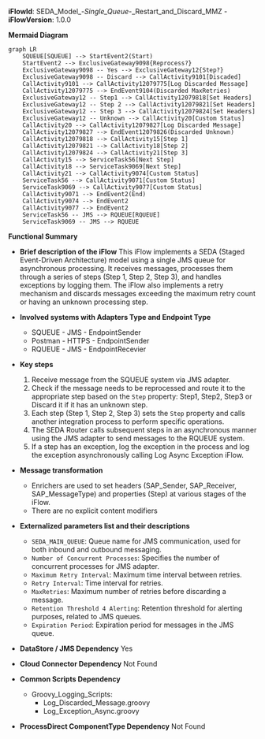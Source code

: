 **iFlowId**: SEDA_Model_-_Single_Queue_-_Restart_and_Discard_MMZ - **iFlowVersion**: 1.0.0

**Mermaid Diagram**
```mermaid
graph LR
    SQUEUE[SQUEUE] --> StartEvent2(Start)
    StartEvent2 --> ExclusiveGateway9098{Reprocess?}
    ExclusiveGateway9098 -- Yes --> ExclusiveGateway12{Step?}
    ExclusiveGateway9098 -- Discard --> CallActivity9101[Discaded]
    CallActivity9101 --> CallActivity12079775[Log Discarded Message]
    CallActivity12079775 --> EndEvent9104(Discarded MaxRetries)
    ExclusiveGateway12 -- Step1 --> CallActivity12079818[Set Headers]
    ExclusiveGateway12 -- Step 2 --> CallActivity12079821[Set Headers]
    ExclusiveGateway12 -- Step 3 --> CallActivity12079824[Set Headers]
    ExclusiveGateway12 -- Unknown --> CallActivity20[Custom Status]
    CallActivity20 --> CallActivity12079827[Log Discarded Message]
    CallActivity12079827 --> EndEvent12079826(Discarded Unknown)
    CallActivity12079818 --> CallActivity15[Step 1]
    CallActivity12079821 --> CallActivity18[Step 2]
    CallActivity12079824 --> CallActivity21[Step 3]
    CallActivity15 --> ServiceTask56[Next Step]
    CallActivity18 --> ServiceTask9069[Next Step]
    CallActivity21 --> CallActivity9074[Custom Status]
    ServiceTask56 --> CallActivity9071[Custom Status]
    ServiceTask9069 --> CallActivity9077[Custom Status]
    CallActivity9071 --> EndEvent2(End)
    CallActivity9074 --> EndEvent2
    CallActivity9077 --> EndEvent2
    ServiceTask56 -- JMS --> RQUEUE[RQUEUE]
    ServiceTask9069 -- JMS --> RQUEUE
```

**Functional Summary**
- **Brief description of the iFlow**
This iFlow implements a SEDA (Staged Event-Driven Architecture) model using a single JMS queue for asynchronous processing. It receives messages, processes them through a series of steps (Step 1, Step 2, Step 3), and handles exceptions by logging them. The iFlow also implements a retry mechanism and discards messages exceeding the maximum retry count or having an unknown processing step.

- **Involved systems with Adapters Type and Endpoint Type**
    - SQUEUE - JMS - EndpointSender
    - Postman - HTTPS - EndpointSender
    - RQUEUE - JMS - EndpointRecevier

- **Key steps**
    1. Receive message from the SQUEUE system via JMS adapter.
    2. Check if the message needs to be reprocessed and route it to the appropriate step based on the `Step` property: Step1, Step2, Step3 or Discard it if it has an unknown step.
    3. Each step (Step 1, Step 2, Step 3) sets the `Step` property and calls another integration process to perform specific operations.
    4. The SEDA Router calls subsequent steps in an asynchronous manner using the JMS adapter to send messages to the RQUEUE system.
    5. If a step has an exception, log the exception in the process and log the exception asynchronously calling Log Async Exception iFlow.

- **Message transformation**
    - Enrichers are used to set headers (SAP_Sender, SAP_Receiver, SAP_MessageType) and properties (Step) at various stages of the iFlow.
    - There are no explicit content modifiers

- **Externalized parameters list and their descriptions**
    - `SEDA_MAIN_QUEUE`: Queue name for JMS communication, used for both inbound and outbound messaging.
    - `Number of Concurrent Processes`: Specifies the number of concurrent processes for JMS adapter.
    - `Maximum Retry Interval`: Maximum time interval between retries.
    - `Retry Interval`: Time interval for retries.
    - `MaxRetries`: Maximum number of retries before discarding a message.
    - `Retention Threshold 4 Alerting`: Retention threshold for alerting purposes, related to JMS queues.
    - `Expiration Period`: Expiration period for messages in the JMS queue.

- **DataStore / JMS Dependency**
Yes

- **Cloud Connector Dependency**
Not Found

- **Common Scripts Dependency**
    - Groovy_Logging_Scripts:
        - Log_Discarded_Message.groovy
        - Log_Exception_Async.groovy

- **ProcessDirect ComponentType Dependency**
Not Found